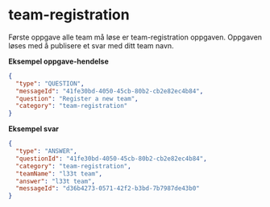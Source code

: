 # team-registration

Første oppgave alle team må løse er team-registration oppgaven. Oppgaven løses med å publisere et svar med ditt team navn.

**Eksempel oppgave-hendelse**

```json
{
  "type": "QUESTION",
  "messageId": "41fe30bd-4050-45cb-80b2-cb2e82ec4b84",
  "question": "Register a new team",
  "category": "team-registration"
}
```

**Eksempel svar**
```json
{
  "type": "ANSWER",
  "questionId": "41fe30bd-4050-45cb-80b2-cb2e82ec4b84",
  "category": "team-registration",
  "teamName": "l33t team",
  "answer": "l33t team",
  "messageId": "d36b4273-0571-42f2-b3bd-7b7987de43b0"
}
```